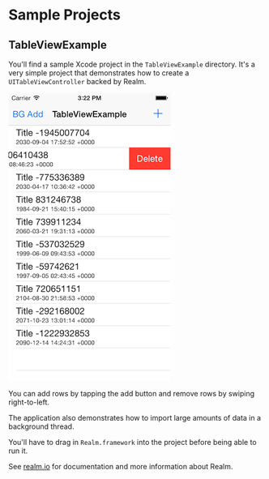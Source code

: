 # Sample Projects

## TableViewExample

You'll find a sample Xcode project in the `TableViewExample` directory. It's a very simple project that demonstrates how to create a `UITableViewController` backed by Realm.

![Screenshot](TableViewExample/screenshot.png)

You can add rows by tapping the add button and remove rows by swiping right-to-left.

The application also demonstrates how to import large amounts of data in a background thread.

You'll have to drag in `Realm.framework` into the project before being able to run it.

See [realm.io](http://realm.io) for documentation and more information about Realm.
